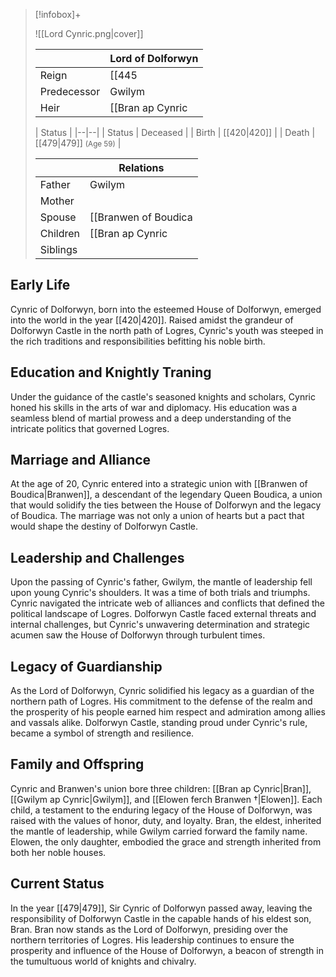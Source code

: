 > [!infobox]+
> 
> ![[Lord Cynric.png|cover]]
>
> || Lord of Dolforwyn   |
> | ---- | ---- |
> |Reign | [[445|445]] - [[479|479]] |
>|Predecessor | Gwilym |
>|Heir| [[Bran ap Cynric|Bran ap Cynric]]|
> 
> | Status |
> |--|--|
> | Status | Deceased |
> | Birth | [[420|420]] |
> | Death | [[479|479]] <small>(Age 59)</small> |
>
> || Relations   |
> | ---- | ---- |
> | Father | Gwilym |
> | Mother |  |
> | Spouse | [[Branwen of Boudica|Branwen of Boudica]] <small>([[440|440]])</small> |
> | Children| [[Bran ap Cynric|Bran ap Cynric]], [[Elowen ferch Branwen †|Elowen ferch Branwen †]], [[Gwilym ap Cynric|Gwilym ap Cynric]] |
> | Siblings ||

## Early Life

Cynric of Dolforwyn, born into the esteemed House of Dolforwyn, emerged into the world in the year [[420|420]]. Raised amidst the grandeur of Dolforwyn Castle in the north path of Logres, Cynric's youth was steeped in the rich traditions and responsibilities befitting his noble birth.

## Education and Knightly Traning

Under the guidance of the castle's seasoned knights and scholars, Cynric honed his skills in the arts of war and diplomacy. His education was a seamless blend of martial prowess and a deep understanding of the intricate politics that governed Logres.

## Marriage and Alliance

At the age of 20, Cynric entered into a strategic union with [[Branwen of Boudica|Branwen]], a descendant of the legendary Queen Boudica, a union that would solidify the ties between the House of Dolforwyn and the legacy of Boudica. The marriage was not only a union of hearts but a pact that would shape the destiny of Dolforwyn Castle.

## Leadership and Challenges

Upon the passing of Cynric's father, Gwilym, the mantle of leadership fell upon young Cynric's shoulders. It was a time of both trials and triumphs. Cynric navigated the intricate web of alliances and conflicts that defined the political landscape of Logres. Dolforwyn Castle faced external threats and internal challenges, but Cynric's unwavering determination and strategic acumen saw the House of Dolforwyn through turbulent times.

## Legacy of Guardianship

As the Lord of Dolforwyn, Cynric solidified his legacy as a guardian of the northern path of Logres. His commitment to the defense of the realm and the prosperity of his people earned him respect and admiration among allies and vassals alike. Dolforwyn Castle, standing proud under Cynric's rule, became a symbol of strength and resilience.

## Family and Offspring

Cynric and Branwen's union bore three children: [[Bran ap Cynric|Bran]], [[Gwilym ap Cynric|Gwilym]], and [[Elowen ferch Branwen †|Elowen]]. Each child, a testament to the enduring legacy of the House of Dolforwyn, was raised with the values of honor, duty, and loyalty. Bran, the eldest, inherited the mantle of leadership, while Gwilym carried forward the family name. Elowen, the only daughter, embodied the grace and strength inherited from both her noble houses.

## Current Status

In the year [[479|479]], Sir Cynric of Dolforwyn passed away, leaving the responsibility of Dolforwyn Castle in the capable hands of his eldest son, Bran. Bran now stands as the Lord of Dolforwyn, presiding over the northern territories of Logres. His leadership continues to ensure the prosperity and influence of the House of Dolforwyn, a beacon of strength in the tumultuous world of knights and chivalry.